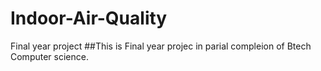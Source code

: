# Indoor-Air-Quality
Final year project
##This is Final year projec in parial compleion of Btech Computer science.
